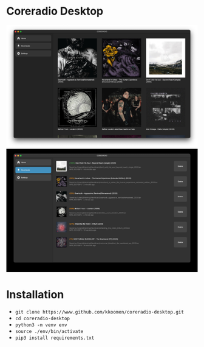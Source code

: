 # Coreradio Desktop

![home](./home.jpg)
![downloads](./downloads.jpg)

# Installation

- `git clone https://www.github.com/kkoomen/coreradio-desktop.git`
- `cd coreradio-desktop`
- `python3 -m venv env`
- `source ./env/bin/activate`
- `pip3 install requirements.txt`
